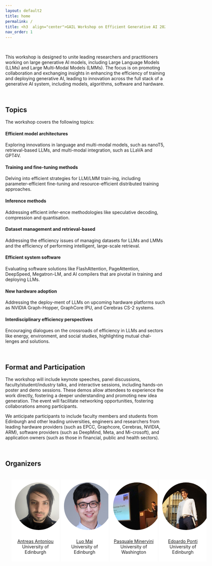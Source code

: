 ```yaml
---
layout: default2
title: home
permalink: /
title: <h3  align="center">GAIL Workshop on Efficient Generative AI 2024</h3>
nav_order: 1
---
```


<!--<html lang="en">
<div class="news-box">
  <h4>Announcements</h4>
  <br>
  <p>1. <b>Recordings</b> are available on the <a href="https://neurips.cc/virtual/2023/workshop/66498" target="_blank">NeurIPS website</a> (NeurIPS registration required). They will be made public after one month (Jan 2024).<br>
  2. <b>Talk slides</b> are posted on the <a href="/speakers">speakers page</a>.<br>
  3. Congratuations to <a href="#paper-awards">paper award winners</a>!<br>
  4. <b>Workshop highlights and photos</b> can be found on our <a href="https://twitter.com/itif_workshop">Twitter</a>.
  <br><br>
  Thank you for joining us at NeurIPS 2023! Hope to see you next time! 
  </p>
</div>
</html>-->


<br>

This workshop is designed to unite leading researchers and practitioners working on large generative AI models, including Large Language Models (LLMs) and Large Multi-Modal Models (LMMs). The focus is on promoting collaboration and exchanging insights in enhancing the efficiency of training and deploying generative AI, leading to innovation across the full stack of a generative AI system, including models, algorithms, software and hardware.

<br>

## Topics


The workshop covers the following topics:

#### Efficient model architectures

Exploring innovations in language and multi-modal models, such as nanoT5, retrieval-based LLMs, and multi-modal integration, such as LLaVA and GPT4V.

#### Training and fine-tuning methods

Delving into efficient strategies for LLM/LMM train-ing, including parameter-efficient fine-tuning and resource-efficient distributed training approaches.

#### Inference methods

Addressing efficient infer-ence methodologies like speculative decoding, compression and quantisation. 

#### Dataset management and retrieval-based

Addressing the efficiency issues of managing datasets for LLMs and LMMs and the efficiency of performing intelligent, large-scale retrieval.

#### Efficient system software

Evaluating software solutions like FlashAttention, PageAttention, DeepSpeed, Megatron-LM, and AI compilers that are pivotal in training and deploying LLMs.

#### New hardware adoption

Addressing the deploy-ment of LLMs on upcoming hardware platforms such as NVIDIA Graph-Hopper, GraphCore IPU, and Cerebras CS-2 systems.

#### Interdisciplinary efficiency perspectives

Encouraging dialogues on the crossroads of efficiency in LLMs and sectors like energy, environment, and social studies, highlighting mutual chal-lenges and solutions.

<br>

## Format and Participation

The workshop will include keynote speeches, panel discussions, faculty/student/industry talks, and interactive sessions, including hands-on poster and demo sessions. These demos allow attendees to experience the work directly, fostering a deeper understanding and promoting new idea generation. The event will facilitate networking opportunities, fostering collaborations among participants.

We anticipate participants to include faculty members and students from Edinburgh and other leading universities, engineers and researchers from leading hardware providers (such as EPCC, Graphcore, Cerebras, NVIDIA, ARM), software providers (such as DeepMind, Meta, and Mi-crosoft), and application owners (such as those in financial, public and health sectors).


<br>

<!--<html>
    <div class="team-container">
        <div class="team-member">
            <img src="/assets/img/speakers/thashim.jpg" alt="Name 6">
            <p><a href="https://thashim.github.io/">Tatsunori Hashimoto</a>
            <br>Stanford University<br>9:00-9:30</p>
        </div>
        <div class="team-member">
            <img src="/assets/img/speakers/nazneen_rajani.jpg" alt="Name 2">
            <p><a href="https://www.nazneenrajani.com/">Nazneen Rajani</a>
            <br>(Formerly)<br>Hugging Face<br>9:30-10:00</p>
        </div>
        <div class="team-member">
            <img src="/assets/img/speakers/fei_xia.jpg" alt="Name 5">
            <p><a href="https://fxia22.github.io/">Fei Xia</a>
            <br>Google DeepMind<br>10:15-10:45</p>
        </div>
        <div class="team-member">
            <img src="/assets/img/speakers/sara_hooker.jpg" alt="Name 4">
            <p><a href="https://www.sarahooker.me/">Sara Hooker</a>
            <br>Cohere for AI<br>14:00-14:30</p>
        </div>
        <div class="team-member">
            <img src="/assets/img/speakers/alex_tamkin.jpg" alt="Name 1">
            <p><a href="https://www.alextamkin.com/">Alex Tamkin</a>
            <br>Anthropic<br>14:30-15:00</p>
        </div>
    </div>
</html>-->


<!-- ## Panel 1  -->
<!-- ##### Key Techniques, Insights, and Challenges in Building Instruction-following Models  -->
<!-- Time: 10:45-11:30 -->
<!-- <html> -->
<!--     <div class="team-container"> -->
<!--         <div class="team-member"> -->
<!--             <img src="/assets/img/speakers/alex_tamkin.jpg" alt="Name 1"> -->
<!--             <p><a href="https://www.alextamkin.com/">Alex Tamkin</a> -->
<!--             <br>Anthropic</p> -->
<!--         </div> -->
<!--         <div class="team-member"> -->
<!--             <img src="/assets/img/speakers/fei_xia.jpg" alt="Name 5"> -->
<!--             <p><a href="https://fxia22.github.io/">Fei Xia</a> -->
<!--             <br>Google DeepMind</p> -->
<!--         </div>         -->
<!--         <div class="team-member"> -->
<!--             <img src="/assets/img/speakers/albert_webson.jpg" alt="Name 3"> -->
<!--             <p><a href="https://representation.ai/">Albert Webson</a> -->
<!--             <br>Google DeepMind<br>University of Tokyo</p> -->
<!--         </div> -->
<!--         <div class="team-member"> -->
<!--             <img src="/assets/img/speakers/raj.jpg" alt="Name 3"> -->
<!--             <p><a href="https://prithvirajva.com/">Prithviraj (Raj) Ammanabrolu</a> -->
<!--             <br>UC San Diego<br>MosaicML</p> -->
<!--         </div> -->
<!--         <div class="team-member"> -->
<!--             <img src="/assets/img/speakers/hyungwon.jpg" alt="Name 3"> -->
<!--             <p><a href="https://hwchung27.github.io/">Hyung Won Chung</a> -->
<!--             <br>OpenAI</p> -->
<!--         </div> -->
<!--     </div> -->
<!-- </html> -->
<!---->
<!-- ## Panel 2 -->
<!-- ##### Open and Collaborative Strategies for Large Language Model Adaptation -->
<!-- Time: 15:15-16:00 -->
<!---->
<!---->
<!-- <html> -->
<!--     <div class="team-container"> -->
<!--         <div class="team-member"> -->
<!--             <img src="/assets/img/speakers/nazneen_rajani.jpg" alt="Name 2"> -->
<!--             <p><a href="https://www.nazneenrajani.com/">Nazneen Rajani</a> -->
<!--             <br>(Formerly)<br>Hugging Face</p> -->
<!--         </div> -->
<!--         <div class="team-member"> -->
<!--             <img src="/assets/img/speakers/thashim.jpg" alt="Name 6"> -->
<!--             <p><a href="https://thashim.github.io/">Tatsunori Hashimoto</a> -->
<!--             <br>Stanford University</p> -->
<!--         </div>     -->
<!--         <div class="team-member"> -->
<!--             <img src="/assets/img/speakers/hao_zhang.jpeg" alt="Name 3"> -->
<!--             <p><a href="https://cseweb.ucsd.edu/~haozhang/">Hao Zhang</a> -->
<!--             <br>UC San Diego<br>lmsys.org</p> -->
<!--         </div> -->
<!--         <div class="team-member"> -->
<!--             <img src="/assets/img/speakers/colin_raffel.jpg" alt="Name 6"> -->
<!--             <p><a href="https://colinraffel.com/">Colin Raffel</a> -->
<!--             <br>University of Toronto<br>Vector Institute</p> -->
<!--         </div> -->
<!--     </div> -->
<!-- </html> -->

<!-- ## Paper Awards -->
<!-- ##### Best Paper -->
<!-- 1. [Delve into PPO: Implementation Matters for Stable RLHF](https://openreview.net/forum?id=rxEmiOEIFL) -->
<!-- <br>Rui Zheng, Shihan Dou, Songyang Gao, Yuan Hua, Wei Shen, Binghai Wang, Yan Liu, Senjie Jin, Yuhao Zhou, Limao Xiong, Lu Chen, Zhiheng Xi, Nuo Xu, Wenbin Lai, Minghao Zhu, Haoran Huang, Tao Gui, Qi Zhang, Xuanjing Huang -->
<!-- 2. [Learning Interactive Real-World Simulators](https://openreview.net/forum?id=5O9JBt35zg) -->
<!-- <br>Sherry Yang, Yilun Du, Seyed Kamyar Seyed Ghasemipour, Jonathan Tompson, Dale Schuurmans, Pieter Abbeel -->
<!---->
<!-- ##### Honorable Mention -->
<!-- 1. [Understanding Hidden Context in Preference Learning: Consequences for RLHF](https://openreview.net/forum?id=GO8aPQ9Odp) -->
<!-- <br>Anand Siththaranjan, Cassidy Laidlaw, Dylan Hadfield-Menell -->
<!-- 2. [Tensor Trust: Interpretable Prompt Injection Attacks from an Online Game](https://openreview.net/forum?id=UWymGURI75) -->
<!-- <br>Sam Toyer, Olivia Watkins, Ethan Mendes, Justin Svegliato, Luke Bailey, Tiffany Wang, Isaac Ong, Karim Elmaaroufi, Pieter Abbeel, Trevor Darrell, Alan Ritter, Stuart Russell -->
<!-- 3. [Understanding the Effects of RLHF on LLM Generalisation and Diversity](https://openreview.net/forum?id=Bc3S2G1PxH) -->
<!-- <br>Robert Kirk, Ishita Mediratta, Christoforos Nalmpantis, Jelena Luketina, Eric Hambro, Edward Grefenstette, Roberta Raileanu -->
<!-- 4. [Interactive Planning Using Large Language Models for Partially Observable Robotics Tasks](https://openreview.net/forum?id=apEdj9baZx) -->
<!-- <br>Lingfeng Sun, Devesh Jha, Chiori Hori, Siddarth Jain, Radu Corcodel, Xinghao Zhu, Masayoshi Tomizuka, Diego Romeres -->
<!-- 5. [Self-RAG: Self-reflective Retrieval Augmented Generation](https://openreview.net/forum?id=jbNjgmE0OP) -->
<!-- <br>Akari Asai, Zeqiu Wu, Yizhong Wang, Avirup Sil, Hannaneh Hajishirzi -->
<!-- 6. [FLASK: Fine-grained Language Model Evaluation based on Alignment Skill Sets](https://openreview.net/forum?id=5dI6ZphLYX) -->
<!-- <br>Seonghyeon Ye, Doyoung Kim, Sungdong Kim, Hyeonbin Hwang, Seungone Kim, Yongrae Jo, James Thorne, Juho Kim, Minjoon Seo -->
<!-- <br><br> -->

## Organizers
<html>
    <div class="team-container">
        <div class="team-member">
            <img src="/assets/img/organizers/antreas_antoniou.jpg" alt="Name 1">
            <p><a href="https://antreas.io/home/">Antreas Antoniou</a>
            <br>University of Edinburgh</p>
        </div>
        <div class="team-member">
            <img src="/assets/img/organizers/luo_mai.jpg" alt="Name 2">
            <p><a href="https://luomai.github.io/">Luo Mai</a>
            <br>University of Edinburgh</p>
        </div>
        <div class="team-member">
            <img src="/assets/img/organizers/pasquale_minervini.jpg" alt="Name 3">
            <p><a href="http://www.neuralnoise.com/">Pasquale Minervini</a>
            <br>University of Washington</p>
        </div>
        <div class="team-member">
            <img src="/assets/img/organizers/edoardo_ponti.jpg" alt="Name 4">
            <p><a href="https://ducdauge.github.io/">Edoardo Ponti</a>
            <br>University of Edinburgh</p>
        </div>
    </div>
</html>

<!-- ## Steering Committee -->
<!---->
<!-- <html> -->
<!--     <div class="team-container"> -->
<!--         <div class="team-member"> -->
<!--             <img src="/assets/img/organizers/hannaneh_hajishirzi.jpg" alt="Name 1"> -->
<!--             <p><a href="https://homes.cs.washington.edu/~hannaneh/">Hannaneh Hajishirzi</a> -->
<!--             <br>University of Washington<br>Allen Institute for AI</p> -->
<!--         </div> -->
<!--         <div class="team-member"> -->
<!--             <img src="/assets/img/organizers/xiang_ren.jpg" alt="Name 2"> -->
<!--             <p><a href="https://shanzhenren.github.io/">Xiang Ren</a> -->
<!--             <br>University of Southern California<br>Allen Institute for AI</p> -->
<!--         </div> -->
<!--         <div class="team-member"> -->
<!--             <img src="/assets/img/organizers/robin_jia.jpg" alt="Name 3"> -->
<!--             <p><a href="https://robinjia.github.io/">Robin Jia</a> -->
<!--             <br>University of Southern California</p> -->
<!--         </div> -->
<!--     </div> -->
<!-- </html> -->

<!-- ## Sponsors -->
<!---->
<!-- <html> -->
<!--     <div class="sponsor-container"> -->
<!--         <div class="sponsor"> -->
<!--             <img src="/assets/img/sponsors/ubiquant.jpg" alt="Ubiquant"> -->
<!--             <p class="caption"><a href="https://www.ubiquant.com/website/home">Ubiquant</a></p> -->
<!--         </div> -->
<!--         <div class="sponsor" > -->
<!--             <img src="/assets/img/sponsors/sambanova.png" alt="SambaNova Systems" max-width=300px> -->
<!--             <p class="caption"><a href="https://sambanova.ai/">SambaNova Systems</a></p> -->
<!--         </div> -->
<!--         <div class="sponsor" > -->
<!--             <img src="/assets/img/sponsors/apple.png" alt="Apple" max-width=300px> -->
<!--             <p class="caption"><a href="https://www.apple.com/">Apple</a></p> -->
<!--         </div> -->
<!--         <!-- <div class="right-half"></div> Empty right-half --> 
<!---->
<!--     </div> -->
<!-- </html> -->

<style>
    /* Style for the team container */
.team-container {
    display: grid;
    grid-template-columns: repeat(4, 1fr); /* Display 3 members per row */
    gap: 5px;
    max-width: 1000px;
    padding: 20px;
}

@media (max-width: 768px) {
    .team-container {
        grid-template-columns: repeat(2, 1fr); /* Display 2 members per row on smaller screens */
    }
}

/* Style for each team member */
.team-member {
    text-align: center;
    background-color: #fff;
    padding: 0px;
    width: 150px; /* Set a fixed width for consistent circle appearance */
    height: 260px; /* Set a fixed height for consistent circle appearance */
    /* box-shadow: 0px 3px 6px rgba(0, 0, 0, 0.1); */
    overflow: hidden; /* Hide any image overflow */
}


.team-member h3 {
    font-size: 16px;
    color: #333;
}

.team-member img {
  object-fit: cover;
  border-radius:50%;
  width: 150px;
  height: 150px;
  padding: 10px;
}

.sponsor-container {
    display: flex;
    gap: 5px;
}

.sponsor {
    flex: 1;
    margin: 10px;
    text-align: center;
    box-sizing: border-box;
    height: 50px;
    width: 50px;
}

.sponsor img {  
    width: 100%; /* Make the image take up 100% of the figure's width */
    height: 100%;
    object-fit: contain; 
}

.caption {
    margin-top: 12px; /* Adjust the margin to control the gap between the figure and the caption */
}

.right-half {
    flex: 1; /* Each figure takes up 50% of the available width */
    height: 500px; /* Set a fixed height for all figures (adjust the value as needed) */
}

.news-box {
    border: 1px solid #ccc;
    padding: 10px;
    width: 600px;
    margin: 0 auto;
    background-color: #f9f9f9;
}

@media (max-width: 600px) {
    .news-box {
        width: 100%; /* Adjust width to fit the screen */
    }
}
</style>

<br><br>
